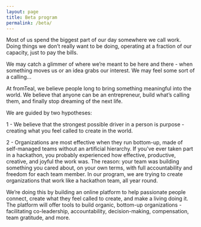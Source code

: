 ```yaml
---
layout: page
title: Beta program
permalink: /beta/
---
```


Most of us spend the biggest part of our day somewhere we call work. Doing things we don’t really want to be doing, operating at a fraction of our capacity, just to pay the bills. 

We may catch a glimmer of where we’re meant to be here and there - when something moves us or an idea grabs our interest. We may feel some sort of a calling... 

At fromTeal, we believe people long to bring something meaningful into the world. We believe that anyone can be an entrepreneur, build what’s calling them, and finally stop dreaming of the next life. 

We are guided by two hypotheses:

1 - We believe that the strongest possible driver in a person is purpose - creating what you feel called to create in the world.

2 - Organizations are most effective when they run bottom-up, made of self-managed teams without an artificial hierarchy. If you've ever taken part in a hackathon, you probably experienced how effective, productive, creative, and joyful the work was. The reason: your team was building something you cared about, on your own terms, with full accountability and freedom for each team member. In our program, we are trying to create organizations that work like a hackathon team, all year round.

We’re doing this by building an online platform to help passionate people connect, create what they feel called to create, and make a living doing it. The platform will offer tools to build organic, bottom-up organizations - facilitating co-leadership, accountability, decision-making, compensation, team gratitude, and more.

